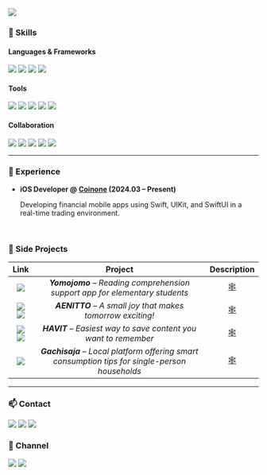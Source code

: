 <img src="https://capsule-render.vercel.app/api?type=waving&color=gradient&customColorList=0,2,3&height=200&section=header&text=YoonAh-dev&fontSize=50&animation=twinkling&fontAlign=80&fontAlignY=35" />


### 🧠 Skills

#### **Languages & Frameworks**
<img src="https://img.shields.io/badge/Swift-F05138?style=for-the-badge&logo=swift&logoColor=white"> <img src="https://img.shields.io/badge/C++-00599C?style=for-the-badge&logo=c%2B%2B&logoColor=white"> <img src="https://img.shields.io/badge/JavaScript-F7DF1E?style=for-the-badge&logo=javascript&logoColor=black"> <img src="https://img.shields.io/badge/Node.js-339933?style=for-the-badge&logo=node.js&logoColor=white">

#### **Tools**
<img src="https://img.shields.io/badge/Xcode-1E1E1E?style=for-the-badge&logo=xcode&logoColor=white"> <img src="https://img.shields.io/badge/Firebase-FFCA28?style=for-the-badge&logo=firebase&logoColor=black"> <img src="https://img.shields.io/badge/Git-F05032?style=for-the-badge&logo=git&logoColor=white"> <img src="https://img.shields.io/badge/Github Actions-2088FF?style=for-the-badge&logo=github%20actions&logoColor=white"> <img src="https://img.shields.io/badge/Jenkins-D24939?style=for-the-badge&logo=jenkins&logoColor=white">

#### **Collaboration**
<img src="https://img.shields.io/badge/Figma-F24E1E?style=for-the-badge&logo=figma&logoColor=white"> <img src="https://img.shields.io/badge/Slack-4A154B?style=for-the-badge&logo=slack&logoColor=white"> <img src="https://img.shields.io/badge/Notion-000000?style=for-the-badge&logo=notion&logoColor=white"> <img src="https://img.shields.io/badge/Jira-0052CC?style=for-the-badge&logo=jira&logoColor=white"> <img src="https://img.shields.io/badge/Confluence-172B4D?style=for-the-badge&logo=confluence&logoColor=white">

---

### 🧳 Experience

- **iOS Developer @ [Coinone](https://coinone.co.kr/) (2024.03 – Present)**

  Developing financial mobile apps using Swift, UIKit, and SwiftUI in a real-time trading environment.


<br/>

### 🧪 Side Projects

<div align="center"> 

| Link | Project | Description |
|:--:|:--:|:--:|
|<a href="https://github.com/DeveloperAcademy-POSTECH/MacC-Team-EarthValley80" target="_blank"><img src="https://img.shields.io/badge/GitHub-181717?style=flat-square&logo=github&logoColor=white"/></a>| _**Yomojomo** – Reading comprehension support app for elementary students_ | [🕸️](https://yoonah-dev.framer.website/projects/yomojomo) |
|<a href="https://apps.apple.com/us/app/%EC%95%A0%EB%8B%88%EB%98%90-aenitto/id1642486538?utm_source=appstore" target="_blank"><img src="https://img.shields.io/badge/App Store-0D96F6?style=flat-square&logo=app%20store&logoColor=white"/></a> <a href="https://github.com/DeveloperAcademy-POSTECH/MC2-Team5-Firefighter" target="_blank"><img src="https://img.shields.io/badge/GitHub-181717?style=flat-square&logo=github&logoColor=white"/></a>| _**AENITTO** – A small joy that makes tomorrow exciting!_ | [🕸️](https://yoonah-dev.framer.website/projects/aenitto) |
|<a href="https://apps.apple.com/kr/app/havit/id1607518014?l=en" target="_blank"><img src="https://img.shields.io/badge/App Store-0D96F6?style=flat-square&logo=app%20store&logoColor=white"/></a> <a href="https://github.com/TeamHavit/Havit-iOS" target="_blank"><img src="https://img.shields.io/badge/GitHub-181717?style=flat-square&logo=github&logoColor=white"/></a> | _**HAVIT** – Easiest way to save content you want to remember_ | [🕸️](https://yoonah-dev.framer.website/projects/havit) |
|<a href="https://apps.apple.com/kr/app/가치사자/id1620383583" target="_blank"><img src="https://img.shields.io/badge/App Store-0D96F6?style=flat-square&logo=app%20store&logoColor=white"/></a>| _**Gachisaja** – Local platform offering smart consumption tips for single-person households_ | [🕸️](https://yoonah-dev.framer.website/projects/gachisaja) |

</div>

---

### 📫 Contact

[<img src="https://img.shields.io/badge/Gmail-EA4335?style=flat-square&logo=gmail&logoColor=white"/>](mailto:tlsdbsdk05250@gmail.com)
[<img src="https://img.shields.io/badge/LinkedIn-0A66C2?style=flat-square&logo=linkedin&logoColor=white"/>](https://www.linkedin.com/in/yoonah-shin-957b08237/)
[<img src="https://img.shields.io/badge/Instagram-E4405F?style=flat-square&logo=instagram&logoColor=white"/>](https://www.instagram.com/yxxnaxxin/)


### 🔗 Channel

[<img src="https://img.shields.io/badge/DevBlog-000000?style=flat-square&logo=bloglovin&logoColor=white"/>](https://yoonah-dev.oopy.io/)
[<img src="https://img.shields.io/badge/Portfolio-EA4AAA?style=flat-square&logo=github%20sponsors&logoColor=white"/>](https://yoonah-dev.framer.website/)

